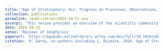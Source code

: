 ```yaml
---
title: "Age of Stratospheric Air: Progress on Processes, Observations, and Long-Term Trends"
collection: publications
permalink: /publication/2024-10-21-aoa
excerpt: 'This review provides an overview of the scientific community's progress on the tracer quantity known as "age of air" in the stratosphere.'
date: 2024-10-21
venue: 'Reviews of Geophysics'
paperurl: 'https://agupubs.onlinelibrary.wiley.com/doi/full/10.1029/2023RG000832'
citation: 'H. Garny, co-authors including L. Rivoire, 2024. Age of Stratospheric Air: Progress on Processes, Observations, and Long-Term Trends. Reviews of Geophysics, 62(4)'
---
```

